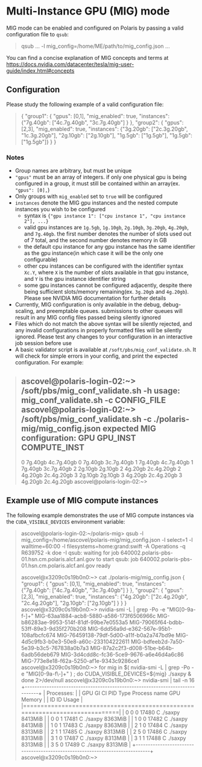 # Multi-Instance GPU (MIG) mode

MIG mode can be enabled and configured on Polaris by passing a valid configuration file to `qsub`:
> qsub ... -l mig_config=/home/ME/path/to/mig_config.json ...

You can find a concise explanation of MIG concepts and terms at https://docs.nvidia.com/datacenter/tesla/mig-user-guide/index.html#concepts

## Configuration

Please study the following example of a valid configuration file:
> {
>   "group1": {
>     "gpus": [0,1],
>     "mig_enabled": true,
>     "instances": {"7g.40gb": ["4c.7g.40gb", "3c.7g.40gb"] }
>   },
>   "group2": {
>     "gpus": [2,3],
>     "mig_enabled": true,
>     "instances": {"3g.20gb": ["2c.3g.20gb", "1c.3g.20gb"], "2g.10gb": ["2g.10gb"], "1g.5gb": ["1g.5gb"], "1g.5gb": ["1g.5gb"]}
>   }
> }

### Notes
- Group names are arbitrary, but must be unique
- `"gpus"` must be an array of integers.  if only one physical gpu is being configured in a group, it must still be contained within an array(ex. `"gpus": [0],`)
- Only groups with `mig_enabled` set to `true` will be configured
- `instances` denote the MIG gpu instances and the nested compute instances you wish to be configured
  - syntax is `{"gpu instance 1": ["cpu instance 1", "cpu instance 2"], ...}`
  - valid gpu instances are `1g.5gb`, `1g.10gb`, `2g.10gb`, `3g.20gb`, `4g.20gb`, and `7g.40gb`.  the first number denotes the number of slots used out of 7 total, and the second number denotes memory in GB
  - the default cpu instance for any gpu instance has the same identifier as the gpu instance(in which case it will be the only one configurable)
  - other cpu instances can be configured with the identifier syntax `Xc.Y`, where `X` is the number of slots available in that gpu instance, and `Y` is the gpu instance identifier string
  - some gpu instances cannot be configured adjacently, despite there being sufficient slots/memory remaining(ex. `3g.20gb` and `4g.20gb`). Please see NVIDIA MIG documentation for further details
- Currently, MIG configuration is only available in the debug, debug-scaling, and preemptable queues.  submissions to other queues will result in any MIG config files passed being silently ignored
- Files which do not match the above syntax will be silently rejected, and any invalid configurations in properly formatted files will be silently ignored. Please test any changes to your configuration in an interactive job session before use
- A basic validator script is available at `/soft/pbs/mig_conf_validate.sh`. It will check for simple errors in your config, and print the expected configuration. For example:
> ascovel@polaris-login-02:~> /soft/pbs/mig_conf_validate.sh -h
> usage: mig_conf_validate.sh -c CONFIG_FILE
> ascovel@polaris-login-02:~> /soft/pbs/mig_conf_validate.sh -c ./polaris-mig/mig_config.json
> expected MIG configuration:
> GPU     GPU_INST   COMPUTE_INST
> -------------------------------
> 0       7g.40gb    4c.7g.40gb
> 0       7g.40gb    3c.7g.40gb
> 1       7g.40gb    4c.7g.40gb
> 1       7g.40gb    3c.7g.40gb
> 2       2g.10gb    2g.10gb
> 2       4g.20gb    2c.4g.20gb
> 2       4g.20gb    2c.4g.20gb
> 3       2g.10gb    2g.10gb
> 3       4g.20gb    2c.4g.20gb
> 3       4g.20gb    2c.4g.20gb
> ascovel@polaris-login-02:~>

## Example use of MIG compute instances

The following example demonstrates the use of MIG compute instances via the `CUDA_VISIBLE_DEVICES` environment variable:
> ascovel@polaris-login-02:~/polaris-mig> qsub -l mig_config=/home/ascovel/polaris-mig/mig_config.json -l select=1 -l walltime=60:00 -l filesystems=home:grand:swift -A Operations -q R639752 -k doe -I
> qsub: waiting for job 640002.polaris-pbs-01.hsn.cm.polaris.alcf.anl.gov to start
> qsub: job 640002.polaris-pbs-01.hsn.cm.polaris.alcf.anl.gov ready
>
> ascovel@x3209c0s19b0n0:~> cat ./polaris-mig/mig_config.json
> {
>   "group1": {
>     "gpus": [0,1],
>     "mig_enabled": true,
>     "instances": {"7g.40gb": ["4c.7g.40gb", "3c.7g.40gb"] }
>   },
>   "group2": {
>     "gpus": [2,3],
>     "mig_enabled": true,
>     "instances": {"4g.20gb": ["2c.4g.20gb", "2c.4g.20gb"], "2g.10gb": ["2g.10gb"] }
>   }
> }
> ascovel@x3209c0s19b0n0:~> nvidia-smi -L | grep -Po -e "MIG[0-9a-f\-]+"
> MIG-63aa1884-acb8-5880-a586-173f6506966c
> MIG-b86283ae-9953-514f-81df-99be7e0553a5
> MIG-79065f64-bdbb-53ff-89e3-9d35f270b208
> MIG-6dd56a9d-e362-567e-95b1-108afbcfc674
> MIG-76459138-79df-5d00-a11f-b0a2a747bd9e
> MIG-4d5c9fb3-b0e3-50e8-a60c-233104222611
> MIG-bdfeeb2d-7a50-5e39-b3c5-767838a0b7a3
> MIG-87a2c2f3-d008-51be-b64b-6adb56deb679
> MIG-3d4cdd8c-fc36-5ce9-9676-a6e46d4a6c86
> MIG-773e8e18-f62a-5250-af1e-9343c9286ce1
> ascovel@x3209c0s19b0n0:~> for mig in $( nvidia-smi -L | grep -Po -e "MIG[0-9a-f\-]+" ) ; do CUDA_VISIBLE_DEVICES=${mig} ./saxpy & done 2>/dev/null
> ascovel@x3209c0s19b0n0:~> nvidia-smi | tail -n 16
> +-----------------------------------------------------------------------------+
> | Processes:                                                                  |
> |  GPU   GI   CI        PID   Type   Process name                  GPU Memory |
> |        ID   ID                                                   Usage      |
> |=============================================================================|
> |    0    0    0      17480      C   ./saxpy                          8413MiB |
> |    0    0    1      17481      C   ./saxpy                          8363MiB |
> |    1    0    0      17482      C   ./saxpy                          8413MiB |
> |    1    0    1      17483      C   ./saxpy                          8363MiB |
> |    2    1    0      17484      C   ./saxpy                          8313MiB |
> |    2    1    1      17485      C   ./saxpy                          8313MiB |
> |    2    5    0      17486      C   ./saxpy                          8313MiB |
> |    3    1    0      17487      C   ./saxpy                          8313MiB |
> |    3    1    1      17488      C   ./saxpy                          8313MiB |
> |    3    5    0      17489      C   ./saxpy                          8313MiB |
> +-----------------------------------------------------------------------------+
> ascovel@x3209c0s19b0n0:~>
